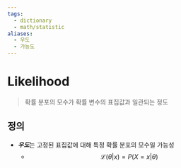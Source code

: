 ```yaml
---
tags:
  - dictionary
  - math/statistic
aliases:
  - 우도
  - 가능도
---
```

# Likelihood
> 확률 분포의 모수가 확률 변수의 표집값과 일관되는 정도 
## 정의 
+ ***우도***는 고정된 표집값에 대해 특정 확률 분포의 모수일 가능성
	+ $$\mathcal{L}(\theta | x) = P(X=x|\theta)$$
